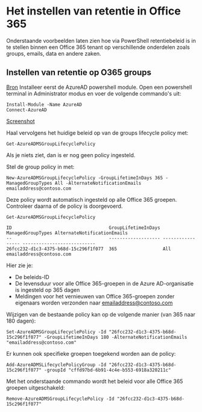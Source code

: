 # Het instellen van retentie in Office 365
Onderstaande voorbeelden laten zien hoe via PowerShell retentiebeleid is in te stellen binnen een Office 365 tenant op verschillende onderdelen zoals groups, emails, data en andere zaken.
## Instellen van retentie op O365 groups
[Bron](https://docs.microsoft.com/nl-nl/azure/active-directory/users-groups-roles/groups-lifecycle)
Installeer eerst de AzureAD powershell module. Open een powershell terminal in Administrator modus en voer de volgende commando's uit:
```
Install-Module -Name AzureAD
Connect-AzureAD
```
[Screenshot](./images/2019-10-03-13_27_34.png)

Haal vervolgens het huidige beleid op van de groups lifecycle policy met:
```
Get-AzureADMSGroupLifecyclePolicy
```

Als je niets ziet, dan is er nog geen policy ingesteld.

Stel de group policy in met:
```
New-AzureADMSGroupLifecyclePolicy -GroupLifetimeInDays 365 -ManagedGroupTypes All -AlternateNotificationEmails emailaddress@contoso.com
```

Deze policy wordt automatisch ingesteld op alle Office 365 groepen.  
Controleer daarna of de policy is doorgevoerd.
```
Get-AzureADMSGroupLifecyclePolicy

ID                                    GroupLifetimeInDays ManagedGroupTypes AlternateNotificationEmails
--                                    ------------------- ----------------- ---------------------------
26fcc232-d1c3-4375-b68d-15c296f1f077  365                 All               emailaddress@contoso.com
```
Hier zie je:
* De beleids-ID
* De levensduur voor alle Office 365-groepen in de Azure AD-organisatie is ingesteld op 365 dagen
* Meldingen voor het vernieuwen van Office 365-groepen zonder eigenaars worden verzonden naar emailaddress@contoso.com

Wijzigen van de bestaande policy kan op de volgende manier (van 365 naar 180 dagen):
```
Set-AzureADMSGroupLifecyclePolicy -Id "26fcc232-d1c3-4375-b68d-15c296f1f077" -GroupLifetimeInDays 180 -AlternateNotificationEmails "emailaddress@contoso.com"
```

Er kunnen ook specifieke groepen toegekend worden aan de policy:
```
Add-AzureADMSLifecyclePolicyGroup -Id "26fcc232-d1c3-4375-b68d-15c296f1f077" -groupId "cffd97bd-6b91-4c4e-b553-6918a320211c"
```

Met het onderstaande commando wordt het beleid voor alle Office 365 groepen uitgeschakeld:
```
Remove-AzureADMSGroupLifecyclePolicy -Id "26fcc232-d1c3-4375-b68d-15c296f1f077"
```